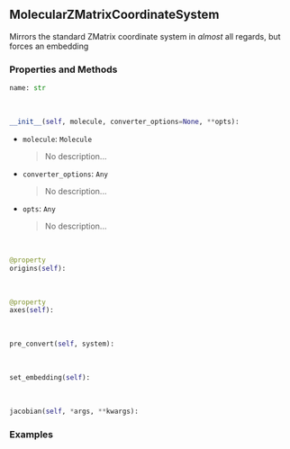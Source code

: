 ## <a id="Psience.Molecools.CoordinateSystems.MolecularZMatrixCoordinateSystem">MolecularZMatrixCoordinateSystem</a>
Mirrors the standard ZMatrix coordinate system in _almost_ all regards, but forces an embedding

### Properties and Methods
```python
name: str
```
<a id="Psience.Molecools.CoordinateSystems.MolecularZMatrixCoordinateSystem.__init__" class="docs-object-method">&nbsp;</a>
```python
__init__(self, molecule, converter_options=None, **opts): 
```

- `molecule`: `Molecule`
    >No description...
- `converter_options`: `Any`
    >No description...
- `opts`: `Any`
    >No description...

<a id="Psience.Molecools.CoordinateSystems.MolecularZMatrixCoordinateSystem.origins" class="docs-object-method">&nbsp;</a>
```python
@property
origins(self): 
```

<a id="Psience.Molecools.CoordinateSystems.MolecularZMatrixCoordinateSystem.axes" class="docs-object-method">&nbsp;</a>
```python
@property
axes(self): 
```

<a id="Psience.Molecools.CoordinateSystems.MolecularZMatrixCoordinateSystem.pre_convert" class="docs-object-method">&nbsp;</a>
```python
pre_convert(self, system): 
```

<a id="Psience.Molecools.CoordinateSystems.MolecularZMatrixCoordinateSystem.set_embedding" class="docs-object-method">&nbsp;</a>
```python
set_embedding(self): 
```

<a id="Psience.Molecools.CoordinateSystems.MolecularZMatrixCoordinateSystem.jacobian" class="docs-object-method">&nbsp;</a>
```python
jacobian(self, *args, **kwargs): 
```

### Examples


